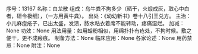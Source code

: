 序号：13167
名称：白龙散
组成：乌牛粪不拘多少（晒干，火煅成灰，取心中白者，研令极细），（一方用黄牛粪）。
出处：《幼幼新书》卷十八引王兑方。
主治：小儿麻痘疮子，已出太盛，发溃，脓水粘衣着席不能转动，疼痛湿烂。
加减：None
功效：None
用法用量：如用蛤粉相似，用绵扑扑有疮处，不拘时候。敷之便干，更不成瘢痕。
制备方法：None
临床应用：None
各家论述：None
用药禁忌：None
附注：None
